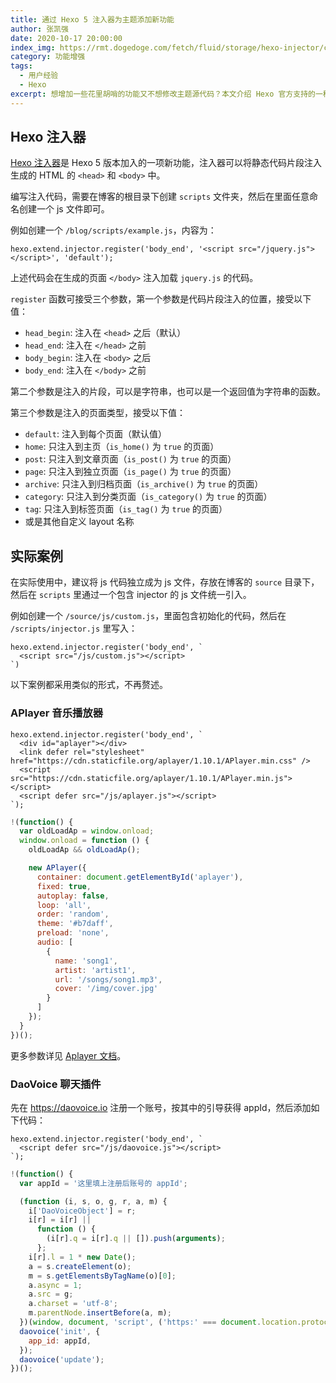 ```yaml
---
title: 通过 Hexo 5 注入器为主题添加新功能
author: 张凯强
date: 2020-10-17 20:00:00
index_img: https://rmt.dogedoge.com/fetch/fluid/storage/hexo-injector/cover.png?w=480&fmt=webp
category: 功能增强
tags:
  - 用户经验
  - Hexo
excerpt: 想增加一些花里胡哨的功能又不想修改主题源代码？本文介绍 Hexo 官方支持的一种无侵入式的修改方式，适用于所有主题。
---
```


## Hexo 注入器

[Hexo 注入器](https://hexo.io/zh-cn/api/injector.html)是 Hexo 5 版本加入的一项新功能，注入器可以将静态代码片段注入生成的 HTML 的 `<head>` 和 `<body>` 中。

编写注入代码，需要在博客的根目录下创建 `scripts` 文件夹，然后在里面任意命名创建一个 js 文件即可。

例如创建一个 `/blog/scripts/example.js`，内容为：

```
hexo.extend.injector.register('body_end', '<script src="/jquery.js"></script>', 'default');
```

上述代码会在生成的页面 `</body>` 注入加载 `jquery.js` 的代码。

`register` 函数可接受三个参数，第一个参数是代码片段注入的位置，接受以下值：
- `head_begin`: 注入在 `<head>` 之后（默认）
- `head_end`: 注入在 `</head>` 之前
- `body_begin`: 注入在 `<body>` 之后
- `body_end`: 注入在 `</body>` 之前

第二个参数是注入的片段，可以是字符串，也可以是一个返回值为字符串的函数。

第三个参数是注入的页面类型，接受以下值：       
- `default`: 注入到每个页面（默认值）
- `home`: 只注入到主页（`is_home()` 为 `true` 的页面）
- `post`: 只注入到文章页面（`is_post()` 为 `true` 的页面）
- `page`: 只注入到独立页面（`is_page()` 为 `true` 的页面）
- `archive`: 只注入到归档页面（`is_archive()` 为 `true` 的页面）
- `category`: 只注入到分类页面（`is_category()` 为 `true` 的页面）
- `tag`: 只注入到标签页面（`is_tag()` 为 `true` 的页面）
- 或是其他自定义 layout 名称

## 实际案例

在实际使用中，建议将 js 代码独立成为 js 文件，存放在博客的 `source` 目录下，然后在 `scripts` 里通过一个包含 injector 的 js 文件统一引入。

例如创建一个 `/source/js/custom.js`，里面包含初始化的代码，然后在 `/scripts/injector.js` 里写入：

```
hexo.extend.injector.register('body_end', `
  <script src="/js/custom.js"></script>
`)
```

以下案例都采用类似的形式，不再赘述。

### APlayer 音乐播放器

```
hexo.extend.injector.register('body_end', `
  <div id="aplayer"></div>
  <link defer rel="stylesheet" href="https://cdn.staticfile.org/aplayer/1.10.1/APlayer.min.css" />
  <script src="https://cdn.staticfile.org/aplayer/1.10.1/APlayer.min.js"></script>
  <script defer src="/js/aplayer.js"></script>
`);
```

```javascript
!(function() {
  var oldLoadAp = window.onload;
  window.onload = function () {
    oldLoadAp && oldLoadAp();

    new APlayer({
      container: document.getElementById('aplayer'),
      fixed: true,
      autoplay: false,
      loop: 'all',
      order: 'random',
      theme: '#b7daff',
      preload: 'none',
      audio: [
        {
          name: 'song1',
          artist: 'artist1',
          url: '/songs/song1.mp3',
          cover: '/img/cover.jpg'
        }
      ]
    });
  }
})();
```

更多参数详见 [Aplayer 文档](https://aplayer.js.org/#/zh-Hans/?id=%E5%8F%82%E6%95%B0)。

### DaoVoice 聊天插件

先在 <https://daovoice.io> 注册一个账号，按其中的引导获得 appId，然后添加如下代码：

```
hexo.extend.injector.register('body_end', `
  <script defer src="/js/daovoice.js"></script>
`);
```

```javascript
!(function() {
  var appId = '这里填上注册后账号的 appId';

  (function (i, s, o, g, r, a, m) {  
    i['DaoVoiceObject'] = r;
    i[r] = i[r] ||
      function () {
        (i[r].q = i[r].q || []).push(arguments);
      };
    i[r].l = 1 * new Date();
    a = s.createElement(o);
    m = s.getElementsByTagName(o)[0];
    a.async = 1;
    a.src = g;
    a.charset = 'utf-8';
    m.parentNode.insertBefore(a, m);
  })(window, document, 'script', ('https:' === document.location.protocol ? 'https:' : 'http:') + '//widget.daovoice.io/widget/' + appId + '.js', 'daovoice');
  daovoice('init', {
    app_id: appId,
  });
  daovoice('update');
})();
```
